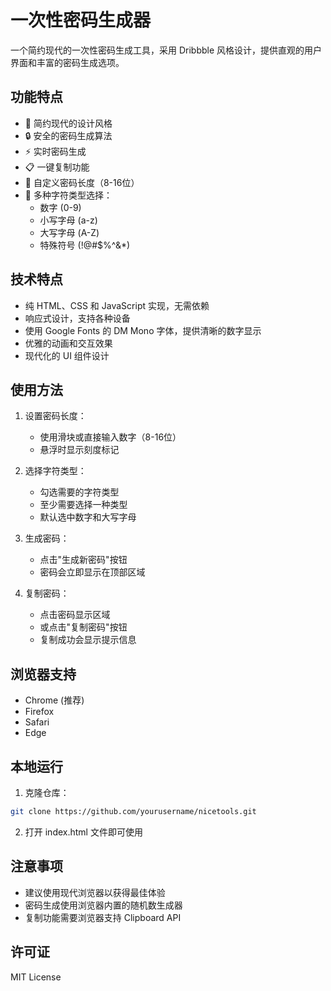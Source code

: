 # 一次性密码生成器

一个简约现代的一次性密码生成工具，采用 Dribbble 风格设计，提供直观的用户界面和丰富的密码生成选项。

## 功能特点

- 🎨 简约现代的设计风格
- 🔒 安全的密码生成算法
- ⚡ 实时密码生成
- 📋 一键复制功能
- 🎯 自定义密码长度（8-16位）
- 🔑 多种字符类型选择：
  - 数字 (0-9)
  - 小写字母 (a-z)
  - 大写字母 (A-Z)
  - 特殊符号 (!@#$%^&*)

## 技术特点  

- 纯 HTML、CSS 和 JavaScript 实现，无需依赖
- 响应式设计，支持各种设备
- 使用 Google Fonts 的 DM Mono 字体，提供清晰的数字显示
- 优雅的动画和交互效果
- 现代化的 UI 组件设计

## 使用方法

1. 设置密码长度：
   - 使用滑块或直接输入数字（8-16位）
   - 悬浮时显示刻度标记

2. 选择字符类型：
   - 勾选需要的字符类型
   - 至少需要选择一种类型
   - 默认选中数字和大写字母

3. 生成密码：
   - 点击"生成新密码"按钮
   - 密码会立即显示在顶部区域

4. 复制密码：
   - 点击密码显示区域
   - 或点击"复制密码"按钮
   - 复制成功会显示提示信息

## 浏览器支持

- Chrome (推荐)
- Firefox
- Safari
- Edge

## 本地运行

1. 克隆仓库：
```bash
git clone https://github.com/yourusername/nicetools.git
```

2. 打开 index.html 文件即可使用

## 注意事项

- 建议使用现代浏览器以获得最佳体验
- 密码生成使用浏览器内置的随机数生成器
- 复制功能需要浏览器支持 Clipboard API

## 许可证

MIT License
